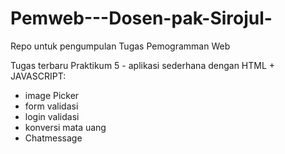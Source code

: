 # Pemweb---Dosen-pak-Sirojul-
Repo untuk pengumpulan Tugas Pemogramman Web

Tugas terbaru Praktikum 5  - aplikasi sederhana dengan HTML + JAVASCRIPT:
- image Picker
- form validasi
- login validasi
- konversi mata uang
- Chatmessage

